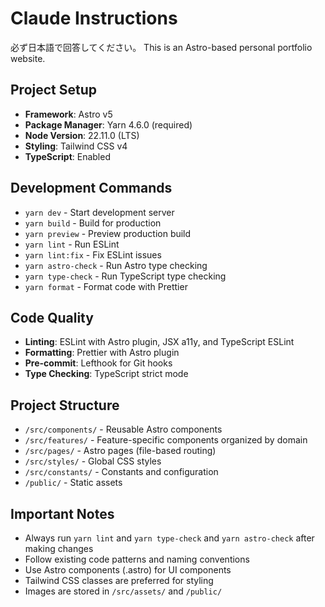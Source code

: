 # Claude Instructions

必ず日本語で回答してください。
This is an Astro-based personal portfolio website.

## Project Setup

- **Framework**: Astro v5
- **Package Manager**: Yarn 4.6.0 (required)
- **Node Version**: 22.11.0 (LTS)
- **Styling**: Tailwind CSS v4
- **TypeScript**: Enabled

## Development Commands

- `yarn dev` - Start development server
- `yarn build` - Build for production
- `yarn preview` - Preview production build
- `yarn lint` - Run ESLint
- `yarn lint:fix` - Fix ESLint issues
- `yarn astro-check` - Run Astro type checking
- `yarn type-check` - Run TypeScript type checking
- `yarn format` - Format code with Prettier

## Code Quality

- **Linting**: ESLint with Astro plugin, JSX a11y, and TypeScript ESLint
- **Formatting**: Prettier with Astro plugin
- **Pre-commit**: Lefthook for Git hooks
- **Type Checking**: TypeScript strict mode

## Project Structure

- `/src/components/` - Reusable Astro components
- `/src/features/` - Feature-specific components organized by domain
- `/src/pages/` - Astro pages (file-based routing)
- `/src/styles/` - Global CSS styles
- `/src/constants/` - Constants and configuration
- `/public/` - Static assets

## Important Notes

- Always run `yarn lint` and `yarn type-check` and `yarn astro-check` after making changes
- Follow existing code patterns and naming conventions
- Use Astro components (.astro) for UI components
- Tailwind CSS classes are preferred for styling
- Images are stored in `/src/assets/` and `/public/`
